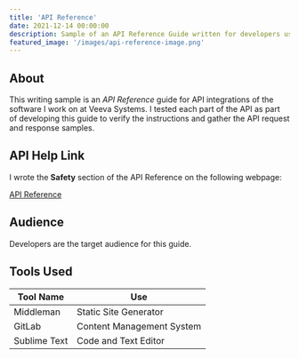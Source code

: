 ```yaml
---
title: 'API Reference'
date: 2021-12-14 00:00:00
description: Sample of an API Reference Guide written for developers using a static site generator (Middleman) and Markdown.
featured_image: '/images/api-reference-image.png'
---
```


## About

This writing sample is an <em>API Reference</em> guide for API integrations of the software I work on at Veeva Systems. I tested each part of the API as part of developing this guide to verify the instructions and gather the API request and response samples. 

## API Help Link

I wrote the **Safety** section of the API Reference on the following webpage:

<a href="https://developer.veevavault.com/api/22.1/#safety" target="_blank" class="button button--large">API Reference <i class="fas fa-external-link-alt"></i></a>

## Audience

Developers are the target audience for this guide. 

## Tools Used 

<table>
	<thead>
		<tr>
			<th>Tool Name</th>
			<th>Use</th>
		</tr>
	</thead>
	<tbody>
		<tr>
			<td>Middleman</td>
			<td>Static Site Generator</td>
		</tr>
		<tr>
			<td>GitLab</td>
			<td>Content Management System</td>
		</tr>
		<tr>
			<td>Sublime Text</td>
			<td>Code and Text Editor</td>
		</tr>
	</tbody>
</table>